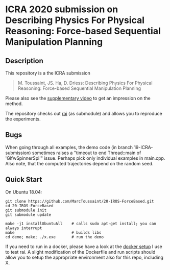 # ICRA 2020 submission on Describing Physics For Physical Reasoning: Force-based Sequential Manipulation Planning

## Description

This repository is a the ICRA submission
> M. Toussaint, JS. Ha, D. Driess:
> Describing Physics For Physical Reasoning: Force-based Sequential Manipulation Planning

Please also see the [supplementary video](https://www.youtube.com/watch?v=YxKuVit_23E) to get an impression on the method.

The repository checks out [rai](https://github.com/MarcToussaint/rai/) (as submodule) and allows you to reproduce the experiments.

## Bugs

When going through all examples, the demo code (in branch
19-ICRA-submission) sometimes raises a "timeout to end Thread::main of
'GlfwSpinnerSpi'" issue. Perhaps pick only individual examples in
main.cpp. Also note, that the computed trajectories depend on the
random seed.

## Quick Start

On Ubuntu 18.04:
```
git clone https://github.com/MarcToussaint/20-IROS-ForceBased.git
cd 20-IROS-ForceBased
git submodule init
git submodule update

make -j1 installUbuntuAll    # calls sudo apt-get install; you can always interrupt
make                         # builds libs
cd demo; make; ./x.exe       # run the demo
```

If you need to run in a docker, please have a look at the [docker setup](https://github.com/MarcToussaint/rai-maintenance/tree/master/docker) I use to test rai. A slight modification of the Dockerfile and run scripts should allow you to setup the appropriate environment also for this repo, including X.
